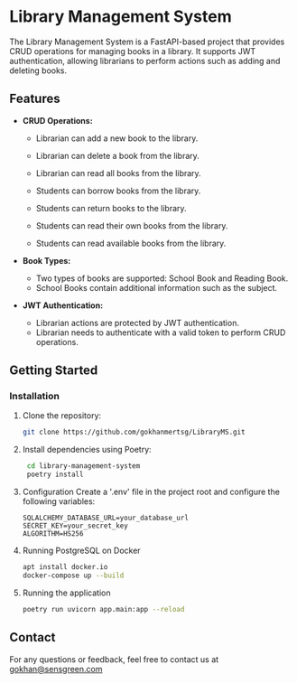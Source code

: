 # Library Management System

The Library Management System is a FastAPI-based project that provides CRUD operations for managing books in a library. It supports JWT authentication, allowing librarians to perform actions such as adding and deleting books.

## Features

- **CRUD Operations:**
  - Librarian can add a new book to the library.
  - Librarian can delete a book from the library.
  - Librarian can read all books from the library.
    
  - Students can borrow books from the library.
  - Students can return books to the library.
  - Students can read their own books from the library.
  - Students can read available books from the library.

- **Book Types:**
  - Two types of books are supported: School Book and Reading Book.
  - School Books contain additional information such as the subject.

- **JWT Authentication:**
  - Librarian actions are protected by JWT authentication.
  - Librarian needs to authenticate with a valid token to perform CRUD operations.

## Getting Started

### Installation

1. Clone the repository:
   ```bash
   git clone https://github.com/gokhanmertsg/LibraryMS.git

2. Install dependencies using Poetry:
   ```bash
    cd library-management-system
    poetry install
3. Configuration
   Create a '.env' file in the project root and configure the following variables:
   ```
   SQLALCHEMY_DATABASE_URL=your_database_url
   SECRET_KEY=your_secret_key
   ALGORITHM=HS256   
4. Running PostgreSQL on Docker
   ```bash
   apt install docker.io
   docker-compose up --build

5. Running the application
   ```bash
   poetry run uvicorn app.main:app --reload

## Contact
For any questions or feedback, feel free to contact us at gokhan@sensgreen.com
